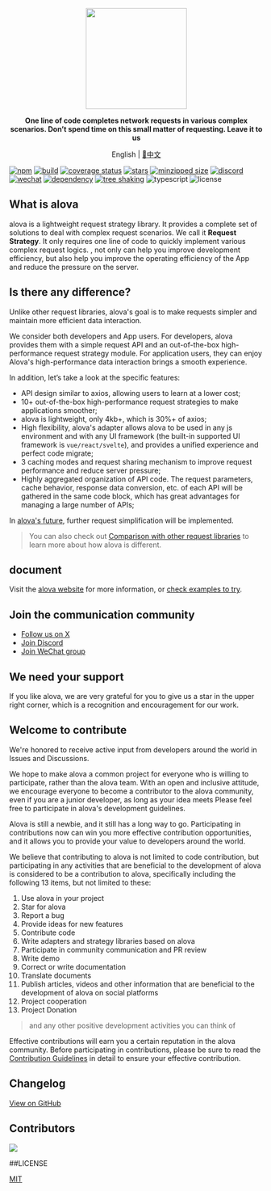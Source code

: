 <p align="center">
   <img width="200px" src="https://alova.js.org/img/logo-text-vertical.svg" />
</p>

<p align="center"><b>One line of code completes network requests in various complex scenarios. Don’t spend time on this small matter of requesting. Leave it to us</b></p>

<p align="center">English | <a href="./README.zh-CN.md">📑中文</a></p>

[![npm](https://img.shields.io/npm/v/alova)](https://www.npmjs.com/package/alova)
[![build](https://github.com/alovajs/alova/actions/workflows/release.yml/badge.svg?branch=main)](https://github.com/alovajs/alova/actions/workflows/release.yml)
[![coverage status](https://coveralls.io/repos/github/alovajs/alova/badge.svg?branch=main)](https://coveralls.io/github/alovajs/alova?branch=main)
[![stars](https://img.shields.io/github/stars/alovajs/alova?style=social)](https://github.com/alovajs/alova)
[![minzipped size](https://badgen.net/bundlephobia/minzip/alova)](https://bundlephobia.com/package/alova)
[![discord](https://img.shields.io/badge/chat-Discord-515ff1)](https://discord.gg/S47QGJgkVb)
[![wechat](https://img.shields.io/badge/chat_with_CH-Wechat-07c160)](https://alova.js.org/img/wechat_qrcode.jpg)
[![dependency](https://badgen.net/bundlephobia/dependency-count/alova)](https://bundlephobia.com/package/alova)
[![tree shaking](https://badgen.net/bundlephobia/tree-shaking/alova)](https://bundlephobia.com/package/alova)
![typescript](https://badgen.net/badge/icon/typescript?icon=typescript&label)
![license](https://img.shields.io/badge/license-MIT-blue.svg)

## What is alova

alova is a lightweight request strategy library. It provides a complete set of solutions to deal with complex request scenarios. We call it **Request Strategy**. It only requires one line of code to quickly implement various complex request logics. , not only can help you improve development efficiency, but also help you improve the operating efficiency of the App and reduce the pressure on the server.

## Is there any difference?

Unlike other request libraries, alova's goal is to make requests simpler and maintain more efficient data interaction.

We consider both developers and App users. For developers, alova provides them with a simple request API and an out-of-the-box high-performance request strategy module. For application users, they can enjoy Alova's high-performance data interaction brings a smooth experience.

In addition, let’s take a look at the specific features:

- API design similar to axios, allowing users to learn at a lower cost;
- 10+ out-of-the-box high-performance request strategies to make applications smoother;
- alova is lightweight, only 4kb+, which is 30%+ of axios;
- High flexibility, alova's adapter allows alova to be used in any js environment and with any UI framework (the built-in supported UI framework is `vue/react/svelte`), and provides a unified experience and perfect code migrate;
- 3 caching modes and request sharing mechanism to improve request performance and reduce server pressure;
- Highly aggregated organization of API code. The request parameters, cache behavior, response data conversion, etc. of each API will be gathered in the same code block, which has great advantages for managing a large number of APIs;

In [alova's future](https://alova.js.org/tutorial/others/future), further request simplification will be implemented.

> You can also check out [Comparison with other request libraries](https://alova.js.org/tutorial/others/comparison) to learn more about how alova is different.

## document

Visit the [alova website](https://alova.js.org) for more information, or [check examples to try](https://alova.js.org/category/examples).

## Join the communication community

- [Follow us on X](https://x.com/alovajs)
- [Join Discord](https://discord.gg/S47QGJgkVb)
- [Join WeChat group](https://alova.js.org/img/wechat_qrcode.jpg)

## We need your support

If you like alova, we are very grateful for you to give us a star in the upper right corner, which is a recognition and encouragement for our work.

## Welcome to contribute

We're honored to receive active input from developers around the world in Issues and Discussions.

We hope to make alova a common project for everyone who is willing to participate, rather than the alova team. With an open and inclusive attitude, we encourage everyone to become a contributor to the alova community, even if you are a junior developer, as long as your idea meets Please feel free to participate in alova's development guidelines.

Alova is still a newbie, and it still has a long way to go. Participating in contributions now can win you more effective contribution opportunities, and it allows you to provide your value to developers around the world.

We believe that contributing to alova is not limited to code contribution, but participating in any activities that are beneficial to the development of alova is considered to be a contribution to alova, specifically including the following 13 items, but not limited to these:

1. Use alova in your project
2. Star for alova
3. Report a bug
4. Provide ideas for new features
5. Contribute code
6. Write adapters and strategy libraries based on alova
7. Participate in community communication and PR review
8. Write demo
9. Correct or write documentation
10. Translate documents
11. Publish articles, videos and other information that are beneficial to the development of alova on social platforms
12. Project cooperation
13. Project Donation

> and any other positive development activities you can think of

Effective contributions will earn you a certain reputation in the alova community. Before participating in contributions, please be sure to read the [Contribution Guidelines](./CONTRIBUTING.md) in detail to ensure your effective contribution.

## Changelog

[View on GitHub](https://github.com/alovajs/alova/releases)

## Contributors

<a href="https://github.com/alovajs/alova/graphs/contributors">
   <img src="https://contrib.rocks/image?repo=alovajs/alova&max=30&columns=10" />
</a>

##LICENSE

[MIT](https://en.wikipedia.org/wiki/MIT_License)
